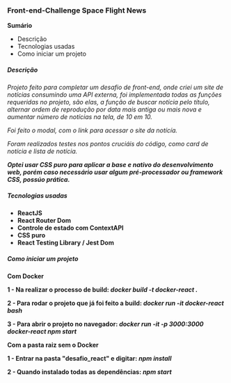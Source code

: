 <h3>Front-end-Challenge Space Flight News</h3>

<strong>Sumário</strong>
<ul>
  <li>Descrição</li>
  <li>Tecnologias usadas</li>
  <li>Como iniciar um projeto</li>
</ul>

<h5>Descrição</h5>
<em>
  Projeto feito para completar um desafio de front-end, onde criei um site de notícias consumindo uma API externa, foi implementada todas as funções requeridas no projeto,
  são elas, a função de buscar notícia pelo título, alternar ordem de reprodução por data mais antiga ou mais nova e aumentar número de notícias na tela, de 10 em 10.
  
  Foi feito o modal, com o link para acessar o site da notícía.
  
  Foram realizados testes nos pontos cruciáis do código, como card de notícia e lista de notícia.
  
  <strong> Optei usar CSS puro para aplicar a base e nativo do desenvolvimento web, porém caso necessário usar algum pré-processador ou framework CSS, possúo prática. 
</em>


<h5>Tecnologias usadas</h5>

<ul>
  <li>ReactJS</li>
  <li>React Router Dom</li>
  <li>Controle de estado com ContextAPI</li>
  <li>CSS puro</li>
  <li> React Testing Library / Jest Dom </li>
</ul>


<h5>Como iniciar um projeto</h5>

<strong>Com Docker</strong>

  1 - Na realizar o processo de build: <em>  docker build -t docker-react . </em>
  
  2 - Para rodar o projeto que já foi feito a build: <em> docker run -it docker-react bash </em>
  
  3 - Para abrir o projeto no navegador: <em> docker run -it -p 3000:3000 docker-react npm start </em>
  
  
<strong>Com a pasta raiz sem o Docker </strong>

  1 - Entrar na pasta "desafio_react" e digitar: <em> npm install </em>
  
  2 - Quando instalado todas as dependências: <em> npm start </em>
  
